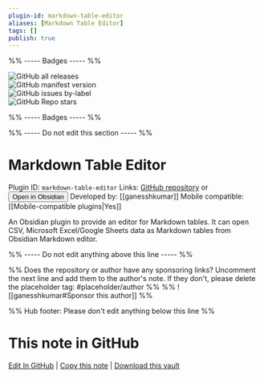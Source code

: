 ```yaml
---
plugin-id: markdown-table-editor
aliases: [Markdown Table Editor]
tags: []
publish: true
---
```


%% ----- Badges ----- %%

![GitHub all releases](https://img.shields.io/github/downloads/ganesshkumar/obsidian-table-editor/total?color=573E7A&logo=github&style=for-the-badge)  
![GitHub manifest version](https://img.shields.io/github/manifest-json/v/ganesshkumar/obsidian-table-editor?color=573E7A&logo=github&style=for-the-badge)  
![GitHub issues by-label](https://img.shields.io/github/issues/ganesshkumar/obsidian-table-editor/help%20wanted?color=573E7A&logo=github&style=for-the-badge)  
![GitHub Repo stars](https://img.shields.io/github/stars/ganesshkumar/obsidian-table-editor?color=573E7A&logo=github&style=for-the-badge)

%% ----- Badges ----- %%

%% ----- Do not edit this section ----- %%

# Markdown Table Editor

Plugin ID: `markdown-table-editor`
Links: [GitHub repository](https://github.com/ganesshkumar/obsidian-table-editor) or [<button id=HH>Open in Obsidian</button>](obsidian://show-plugin?id=markdown-table-editor)
Developed by: [[ganesshkumar]]
Mobile compatible: [[Mobile-compatible plugins|Yes]]

An Obsidian plugin to provide an editor for Markdown tables. It can open CSV, Microsoft Excel/Google Sheets data as Markdown tables from Obsidian Markdown editor.

%% ----- Do not edit anything above this line ----- %%

%% Does the repository or author have any sponsoring links? Uncomment the next line and add them to the author's note. If they don't, please delete the placeholder tag: #placeholder/author %%
%% ![[ganesshkumar#Sponsor this author]] %%

%% Hub footer: Please don't edit anything below this line %%

# This note in GitHub

<span class="git-footer">[Edit In GitHub](https://github.dev/obsidian-community/obsidian-hub/blob/main/02%20-%20Community%20Expansions/02.05%20All%20Community%20Expansions/Plugins/markdown-table-editor.md "git-hub-edit-note") | [Copy this note](https://raw.githubusercontent.com/obsidian-community/obsidian-hub/main/02%20-%20Community%20Expansions/02.05%20All%20Community%20Expansions/Plugins/markdown-table-editor.md "git-hub-copy-note") | [Download this vault](https://github.com/obsidian-community/obsidian-hub/archive/refs/heads/main.zip "git-hub-download-vault") </span>
